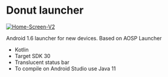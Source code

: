 # Donut launcher

<a href="https://ibb.co/Rg7DPqd"><img src="https://i.ibb.co/ZfNMK07/Home-Screen-V2.png" alt="Home-Screen-V2" border="0"></a>

Android 1.6 launcher for new devices.
Based on AOSP Launcher

+	Kotlin
+	Target SDK 30
+	Translucent status bar
+	To compile on Android Studio use Java 11
